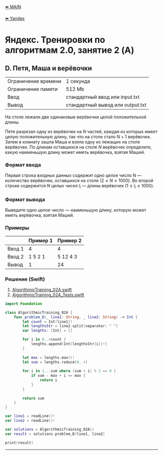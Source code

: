 [⬅️ MAIN][main]

[⬅️ Yandex][Yandex]  

# Яндекс. Тренировки по алгоритмам 2.0, занятие 2 (A)

## D. Петя, Маша и верёвочки

|||
| --- | --- |
| Ограничение времени |	1 секунда|
| Ограничение памяти |512 Mb|
| Ввод |стандартный ввод или input.txt|
| Вывод |стандартный вывод или output.txt|

На столе лежали две одинаковые верёвочки целой положительной длины.

Петя разрезал одну из верёвочек на ${N}$ частей, каждая из которых имеет целую положительную длину, так что на столе стало ${N+1}$ верёвочек. Затем в комнату зашла Маша и взяла одну из лежащих на столе верёвочек. По длинам оставшихся на столе ${N}$ верёвочек определите, какую наименьшую длину может иметь верёвочка, взятая Машей.


### Формат ввода
Первая строка входных данных содержит одно целое число N — количество верёвочек, оставшихся на столе ${(2 ≤ N ≤ 1000)}$. Во второй строке содержится ${N}$ целых чисел ${l_i}$ — длины верёвочек ${(1 ≤ l_i ≤ 1000)}$.


### Формат вывода
Выведите одно целое число — наименьшую длину, которую может иметь верёвочка, взятая Машей.


### Примеры

|       |Пример 1 |Пример 2 |
|-------|---------|---------|
|Ввод 1 |4        |4        |
|Ввод 2 |1 5 2 1  |5 12 4 3 |
|Вывод  |1        |24       |


### Решение (Swift)

1. [AlgorithmicTraining_02A.swift][AlgorithmicTraining_02A]
2. [AlgorithmicTraining_02A_Tests.swift][AlgorithmicTraining_02A_Tests]

```swift
import Foundation

class AlgorithmicTraining_02A {
    func problem_D(_ line1: String, _ line2: String) -> Int {
        let count = Int(line1)!
        let lengthsStr = line2.split(separator: " ")
        var lengths: [Int] = []

        for i in 0..<count {
            lengths.append(Int(lengthsStr[i])!)
        }
        
        let max = lengths.max()!
        let sum = lengths.reduce(0, +)
        
        for i in 1...sum where (sum + i) % 2 == 0 {
            if sum - max + i == max {
                return i
            }
        }
        
        return sum
    }
}

var line1 = readLine()!
var line2 = readLine()!

var solutions = AlgorithmicTraining_02A()
var result = solutions.problem_D(line1, line2)

print(result)
```

---
[main]: ./../../README.md
[Yandex]: ./../README.md

[AlgorithmicTraining_02A]: ./../YandexTasks.Swift/YandexTasks/Sources/YandexTasks/AlgorithmicTraining_02A.swift

[AlgorithmicTraining_02A_Tests]: ./../YandexTasks.Swift/YandexTasks/Tests/YandexTasksTests/AlgorithmicTraining_02A_Tests.swift

